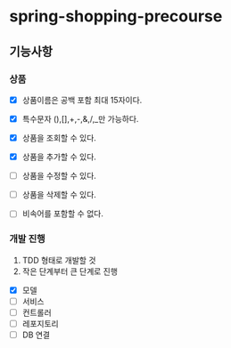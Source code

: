 # spring-shopping-precourse

## 기능사항


### 상품
- [x] 상품이름은 공백 포함 최대 15자이다.
- [x] 특수문자 (),[],+,-,&,/,_만 가능하다.
- [x] 상품을 조회할 수 있다.
- [x] 상품을 추가할 수 있다.
- [ ] 상품을 수정할 수 있다.
- [ ] 상품을 삭제할 수 있다.
- [ ] 비속어를 포함할 수 없다.


### 개발 진행
1. TDD 형태로 개발할 것
2. 작은 단계부터 큰 단계로 진행
- [x] 모델 
- [ ] 서비스
- [ ] 컨트롤러
- [ ] 레포지토리
- [ ] DB 연결